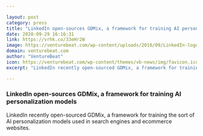 ```yaml
---

layout: post
category: press
title: "LinkedIn open-sources GDMix, a framework for training AI personalization models"
date: 2020-09-29 16:16:31
link: https://vrhk.co/33eHr2W
image: https://venturebeat.com/wp-content/uploads/2016/09/LinkedIn-logo-e1585672001937.jpg?w=1200&strip=all
domain: venturebeat.com
author: "VentureBeat"
icon: https://venturebeat.com/wp-content/themes/vb-news/img/favicon.ico
excerpt: "LinkedIn recently open-sourced GDMix, a framework for training the sort of AI personalization models used in search engines and ecommerce websites."

---
```


### LinkedIn open-sources GDMix, a framework for training AI personalization models

LinkedIn recently open-sourced GDMix, a framework for training the sort of AI personalization models used in search engines and ecommerce websites.